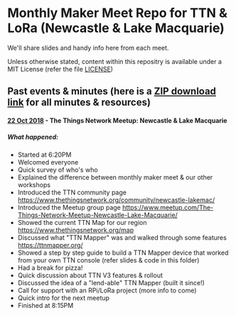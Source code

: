 # Monthly Maker Meet Repo for TTN & LoRa (Newcastle & Lake Macquarie)

We'll share slides and handy info here from each meet. 

Unless otherwise stated, content within this repositry is available under a MIT License (refer the file [LICENSE](https://github.com/MakerMeets/ttn/blob/master/2018-10-22%20Maker%20Meet%20(Graham%20%26%20TTN%20Mapper)/ttnmapper-master/LICENSE))

## Past events & minutes (here is a [ZIP download link](https://github.com/MakerMeets/ttn/archive/master.zip) for all minutes & resources)

#### [22 Oct 2018](https://github.com/MakerMeets/ttn/tree/master/2018-10-22%20Maker%20Meet%20(Graham%20%26%20TTN%20Mapper)) - The Things Network Meetup: Newcastle & Lake Macquarie

##### What happened:

- Started at 6:20PM
- Welcomed everyone
- Quick survey of who's who
- Explained the difference between monthly maker meet & our other workshops
- Introduced the TTN community page https://www.thethingsnetwork.org/community/newcastle-lakemac/
- Introduced the Meetup group page https://www.meetup.com/The-Things-Network-Meetup-Newcastle-Lake-Macquarie/
- Showed the current TTN Map for our region https://www.thethingsnetwork.org/map
- Discussed what "TTN Mapper" was and walked through some features https://ttnmapper.org/
- Showed a step by step guide to build a TTN Mapper device that worked from your own TTN console (refer slides & code in this folder)
- Had a break for pizza!
- Quick discussion about TTN V3 features & rollout
- Discussed the idea of a "lend-able" TTN Mapper (built it since!)
- Call for support with an RPi/LoRa project (more info to come)
- Quick intro for the next meetup
- Finished at 8:15PM

